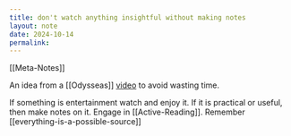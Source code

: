 ```yaml
---
title: don't watch anything insightful without making notes
layout: note
date: 2024-10-14
permalink:
---
```


[[Meta-Notes]]

An idea from a [[Odysseas]] [video](https://youtu.be/s3k_MeqZyk0?si=0CHMK1kxvJnOPAZp) to avoid wasting time. 

If something is entertainment  watch and enjoy it. If it is practical or useful, then make notes on it. Engage in [[Active-Reading]]. Remember [[everything-is-a-possible-source]]

